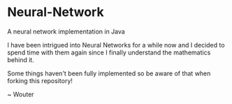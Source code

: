 # Neural-Network

A neural network implementation in Java

I have been intrigued into Neural Networks for a while now and I decided to spend time with them again since I finally understand the mathematics behind it.

Some things haven't been fully implemented so be aware of that when forking this repository!

~ Wouter

